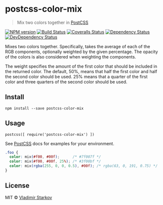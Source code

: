 # postcss-color-mix

> Mix two colors together in [PostCSS][PostCSS]

[![NPM version][npm-image]][npm-url]
[![Build Status][travis-image]][travis-url]
[![Coveralls Status][coveralls-image]][coveralls-url]
[![Dependency Status][depstat-image]][depstat-url]
[![DevDependency Status][depstat-dev-image]][depstat-dev-url]

Mixes two colors together. Specifically, takes the average
of each of the RGB components, optionally weighted by the given percentage.
The opacity of the colors is also considered when weighting the components.

The weight specifies the amount of the first color that should be included
in the returned color. The default, 50%, means that half the first color
and half the second color should be used. 25% means that a quarter
of the first color and three quarters of the second color should be used.

## Install

    npm install --save postcss-color-mix

## Usage

    postcss([ require('postcss-color-mix') ])

See [PostCSS] docs for examples for your environment.


```css
.foo {
  color: mix(#f00, #00f);      /* #7f007f */
  color: mix(#f00, #00f, 25%); /* #3f00bf */
  color: mix(rgba(255, 0, 0, 0.5), #00f); /* rgba(63, 0, 191, 0.75) */
}
```


## License

MIT © [Vladimir Starkov](https://iamstarkov.com/)

[PostCSS]: https://github.com/postcss/postcss

[npm-url]: https://npmjs.org/package/postcss-color-mix
[npm-image]: https://img.shields.io/npm/v/postcss-color-mix.svg?style=flat-square

[travis-url]: https://travis-ci.org/iamstarkov/postcss-color-mix
[travis-image]: https://img.shields.io/travis/iamstarkov/postcss-color-mix.svg?style=flat-square

[coveralls-url]: https://coveralls.io/r/iamstarkov/postcss-color-mix
[coveralls-image]: https://img.shields.io/coveralls/iamstarkov/postcss-color-mix.svg?style=flat-square

[depstat-url]: https://david-dm.org/iamstarkov/postcss-color-mix
[depstat-image]: https://img.shields.io/david/iamstarkov/postcss-color-mix.svg?style=flat-square

[depstat-dev-url]: https://david-dm.org/iamstarkov/postcss-color-mix
[depstat-dev-image]: https://img.shields.io/david/dev/iamstarkov/postcss-color-mix.svg?style=flat-square

